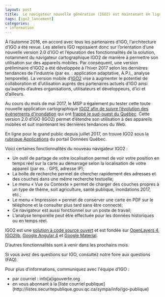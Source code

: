 ```yaml
---
layout: post
title:  Le navigateur nouvelle génération (IGO2) est maintenant en ligne
tags: [igo2_lancement] 
categories:
- information
---
```


À l’automne 2016, en accord avec tous les partenaires d’IGO, l'architecture d’IGO a été revue. 
Les ateliers IGO reposaient donc sur l’orientation d’une nouvelle version 2.0 d’IGO et l’épuration des fonctionnalités de la solution, notamment du navigateur cartographique IGO2 de manière à permettre son utilisation sur des appareils mobiles. 
Par conséquent, une version préliminaire d’IGO2 a été développée à l’hiver 2017 selon les dernières tendances de l’industrie (par ex. : application adaptative, A.P.I., analyse temporelle).
La  version  mobile  d’[IGO2](https://geoegl.msp.gouv.qc.ca/igo2/apercu-qc/) vise à augmenter le potentiel de collaboration et d’utilisation auprès des partenaires actuels d’IGO ainsi qu’auprès d’autres organisations, utilisateurs et développeurs, d’ici et d’ailleurs.

Au cours du mois de mai 2017, le MSP a également pu tester cette toute nouvelle application cartographique [IGO2 afin de suivre l’évolution des événements d'inondation](https://geoegl.msp.gouv.qc.ca/igo2/apercu-qc/?context=inondation) qui ont [frappé le sud-ouest du Québec](http://www.quebecgeographique.gouv.qc.ca/approfondir/bibliotheque/geoinfo/geoinfo-juillet-2017.asp).
Cette version 2.0 d’IGO (IGO2) permet d’étendre son utilisation à des appareils mobiles et suit maintenant les dernières tendances du Web.

En ligne pour le grand public depuis juillet 2017, on trouve IGO2 sous la [rubrique Applications](https://www.donneesquebec.ca/fr/applications/) du portail Données Québec.

<div class="liste_igo2" markdown="1" >
Voici certaines fonctionnalités du nouveau navigateur IGO2 :
<ul>
<li>Un outil de partage de votre localisation permet de voir votre position en temps réel sur la carte au démarrage selon la localisation de votre appareil (par ex. : GPS, adresse IP);</li>
<li>La boîte de recherche permet de chercher rapidement des adresses et des couches dans une même recherche textuelle;</li>
<li>Le menu « Vue ou Contexte » permet de charger des couches propres à un type de thème, soit agriculture, santé publique, inondations 2017, etc.;</li>
<li>Le menu « Impression » permet de conserver une carte en PDF sur le téléphone et la consulter plus tard sans être connecté;</li>
<li>Ce navigateur est aussi fonctionnel sur un poste de travail;</li>
<li>L’analyse temporelle peut être effectuée pour les données historiques ou en temps réel.</li>
		</ul>
</div>

IGO2 est une [solution à code source ouvert](https://github.com/infra-geo-ouverte/igo2) et est fondée sur [OpenLayers 4](https://openlayers.org/), [IGO2lib](https://github.com/infra-geo-ouverte/igo2-lib), [Google Angular 4](https://angular.io/) et [Google Material](https://material.io/).

D’autres fonctionnalités sont à venir dans les prochains mois.

Si vous avez des questions sur IGO, consultez notre foire aux questions (FAQ).

Pour plus d'informations, communiquez avec l'équipe d'IGO :
<div class="contact" markdown="1" >
<ul>
			<li>par courriel : info[a]igouverte.org</li>
			<li>en vous abonnant  à la [liste courriel publique](http://listes.securitepublique.gouv.qc.ca/sympa/info/igo-publique) </li>
		</ul>
</div>
